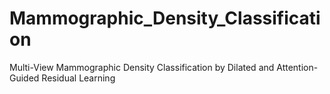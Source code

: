 # Mammographic_Density_Classification
Multi-View Mammographic Density Classification by Dilated and Attention-Guided Residual Learning
